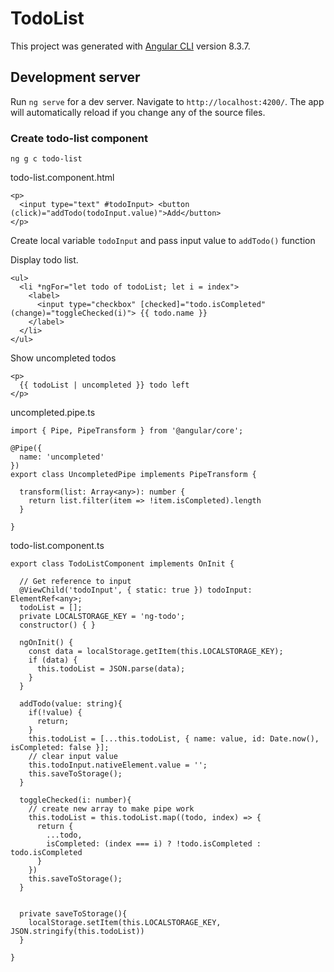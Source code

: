 # TodoList

This project was generated with [Angular CLI](https://github.com/angular/angular-cli) version 8.3.7.

## Development server

Run `ng serve` for a dev server. Navigate to `http://localhost:4200/`. The app will automatically reload if you change any of the source files.

### Create todo-list component
```
ng g c todo-list
```

todo-list.component.html
```
<p>
  <input type="text" #todoInput> <button (click)="addTodo(todoInput.value)">Add</button>
</p>

```
Create local variable `todoInput` and pass input value to `addTodo()` function

Display todo list. 

```
<ul>
  <li *ngFor="let todo of todoList; let i = index">
    <label>
      <input type="checkbox" [checked]="todo.isCompleted" (change)="toggleChecked(i)"> {{ todo.name }}
    </label>
  </li>
</ul>

```

Show uncompleted todos
```
<p>
  {{ todoList | uncompleted }} todo left
</p>
```

uncompleted.pipe.ts
```
import { Pipe, PipeTransform } from '@angular/core';

@Pipe({
  name: 'uncompleted'
})
export class UncompletedPipe implements PipeTransform {

  transform(list: Array<any>): number {
    return list.filter(item => !item.isCompleted).length
  }

}

```


todo-list.component.ts

```
export class TodoListComponent implements OnInit {

  // Get reference to input
  @ViewChild('todoInput', { static: true }) todoInput: ElementRef<any>;
  todoList = [];
  private LOCALSTORAGE_KEY = 'ng-todo';
  constructor() { }

  ngOnInit() {
    const data = localStorage.getItem(this.LOCALSTORAGE_KEY);
    if (data) {
      this.todoList = JSON.parse(data);
    }
  }

  addTodo(value: string){
    if(!value) {
      return;
    }
    this.todoList = [...this.todoList, { name: value, id: Date.now(), isCompleted: false }];
    // clear input value
    this.todoInput.nativeElement.value = '';
    this.saveToStorage();
  }

  toggleChecked(i: number){
    // create new array to make pipe work
    this.todoList = this.todoList.map((todo, index) => {
      return {
        ...todo,
        isCompleted: (index === i) ? !todo.isCompleted : todo.isCompleted
      }
    })
    this.saveToStorage();
  }


  private saveToStorage(){
    localStorage.setItem(this.LOCALSTORAGE_KEY, JSON.stringify(this.todoList))
  }

}

```


